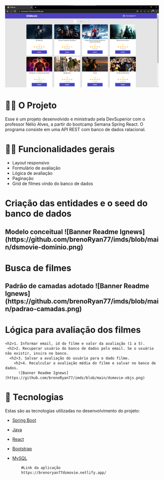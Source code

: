![Banner Readme Ignews](https://github.com/brenoRyan77/imds/blob/main/IMG/image.png)
# 👷🏻 O Projeto
Esse é um projeto desenvolvido e ministrado pela DevSuperior com o professor Nélio Alves, a partir do bootcamp Semana Spring React. O programa consiste em uma API REST com banco de dados ralacional.

# 🤳🏻 Funcionalidades gerais
- Layout responsivo
- Formulário de avaliação
- Lógica de avaliação
- Paginação
- Grid de filmes vindo do banco de dados


# Criação das entidades e o seed do banco de dados
<h2>Modelo conceitual 
  ![Banner Readme Ignews](https://github.com/brenoRyan77/imds/blob/main/dsmovie-dominio.png)
  
 #  Busca de filmes 
  <h2> Padrão de camadas adotado 
    ![Banner Readme Ignews](https://github.com/brenoRyan77/imds/blob/main/padrao-camadas.png)
    
 # Lógica para avaliação dos filmes
    <h2>1. Informar email, id do filme e valor da avaliação (1 a 5).
     <h2>2. Recuperar usuário do banco de dados pelo email. Se o usuário não existir, insira no banco.
      <h2>3. Salvar a avaliação do usuário para o dado filme.
        <h2>4. Recalcular a avaliação média do filme e salvar no banco de dados.
          ![Banner Readme Ignews](https://github.com/brenoRyan77/imds/blob/main/dsmovie-objs.png)
          
          
# 🚀 Tecnologias
Estas são as tecnologias utilizadas no desenvolvimento do projeto:

- <a href="https://nextjs.org/" target="_blank">Spring Boot</a> <br>
- <a href="https://nextjs.org/" target="_blank">Java</a> <br>
- <a href="https://nextjs.org/" target="_blank">React</a> <br>
- <a href="https://nextjs.org/" target="_blank">Bootstrap</a> <br>
- <a href="https://nextjs.org/" target="_blank">MySQL</a> <br>         
          
          #Link da aplicação
          https://brenoryan77dsmovie.netlify.app/
